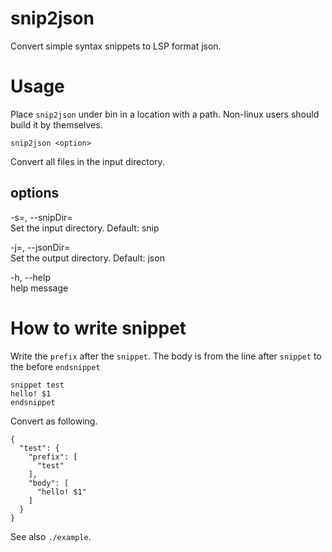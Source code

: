 # snip2json

Convert simple syntax snippets to LSP format json.

# Usage

Place `snip2json` under bin in a location with a path.
Non-linux users should build it by themselves.

```
snip2json <option>
```

Convert all files in the input directory.

## options

-s=, --snipDir=  
  Set the input directory. Default: snip

-j=, --jsonDir=  
  Set the output directory. Default: json

-h, --help  
  help message

# How to write snippet

Write the `prefix` after the `snippet`. The body is from the line after `snippet` to the before `endsnippet`

```
snippet test
hello! $1
endsnippet
```

Convert as following.
```
{
  "test": {
    "prefix": [
      "test"
    ],
    "body": [
      "hello! $1"
    ]
  }
}
```

See also `./example`.
